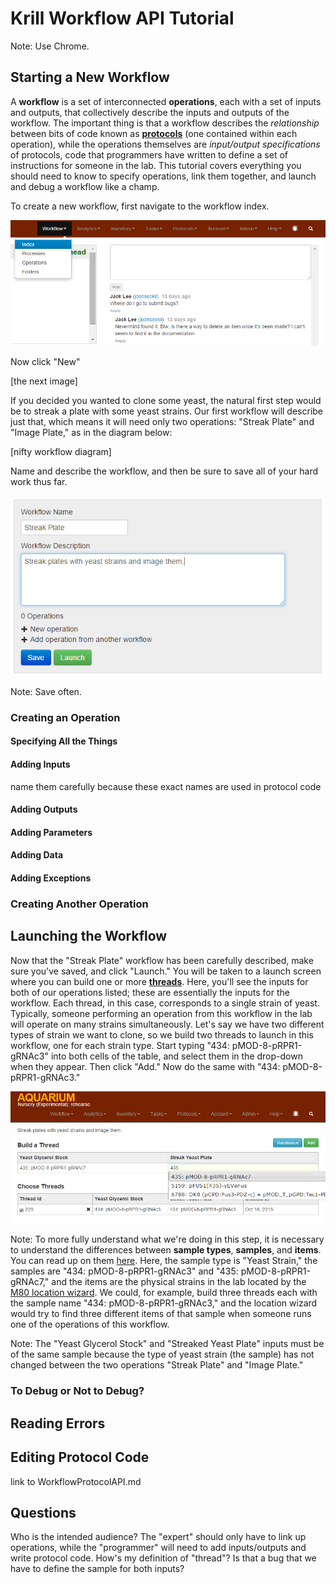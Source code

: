# Krill Workflow API Tutorial

Note: Use Chrome.

## Starting a New Workflow
A **workflow** is a set of interconnected **operations**, each with a set of inputs and outputs, that collectively describe the inputs and outputs of the workflow. The important thing is that a workflow describes the *relationship* between bits of code known as [**protocols**][protocols] (one contained within each operation), while the operations themselves are *input/output specifications* of protocols, code that programmers have written to define a set of instructions for someone in the lab. This tutorial covers everything you should need to know to specify operations, link them together, and launch and debug a workflow like a champ.

To create a new workflow, first navigate to the workflow index.

![index](images/workflow_tutorial/index.png)

Now click "New"

[the next image]

If you decided you wanted to clone some yeast, the natural first step would be to streak a plate with some yeast strains. Our first workflow will describe just that, which means it will need only two operations: "Streak Plate" and "Image Plate," as in the diagram below:

[nifty workflow diagram]

Name and describe the workflow, and then be sure to save all of your hard work thus far.

![name_and_description](images/workflow_tutorial/name_and_description.png)

Note: Save often. 

### Creating an Operation

#### Specifying All the Things

#### Adding Inputs
name them carefully because these exact names are used in protocol code
#### Adding Outputs

#### Adding Parameters

#### Adding Data

#### Adding Exceptions

### Creating Another Operation

## Launching the Workflow

Now that the "Streak Plate" workflow has been carefully described, make sure you've saved, and click "Launch." You will be taken to a launch screen where you can build one or more [**threads**][threads]. Here, you'll see the inputs for both of our operations listed; these are essentially the inputs for the workflow. Each thread, in this case, corresponds to a single strain of yeast. Typically, someone performing an operation from this workflow in the lab will operate on many strains simultaneously. Let's say we have two different types of strain we want to clone, so we build two threads to launch in this workflow, one for each strain type. Start typing "434: pMOD-8-pRPR1-gRNAc3" into both cells of the table, and select them in the drop-down when they appear. Then click "Add." Now do the same with "434: pMOD-8-pRPR1-gRNAc3."

![build_threads](images/workflow_tutorial/build_threads.png)

Note: To more fully understand what we're doing in this step, it is necessary to understand the differences between **sample types**, **samples**, and **items**. You can read up on them [here][sample types, samples, and items]. Here, the sample type is "Yeast Strain," the samples are "434: pMOD-8-pRPR1-gRNAc3" and "435: pMOD-8-pRPR1-gRNAc7," and the items are the physical strains in the lab located by the [M80 location wizard][location wizards]. We could, for example, build three threads each with the sample name "434: pMOD-8-pRPR1-gRNAc3," and the location wizard would try to find three different items of that sample when someone runs one of the operations of this workflow.

Note: The "Yeast Glycerol Stock" and "Streaked Yeast Plate" inputs must be of the same sample because the type of yeast strain (the sample) has not changed between the two operations "Streak Plate" and "Image Plate."

### To Debug or Not to Debug?

## Reading Errors

## Editing Protocol Code
link to WorkflowProtocolAPI.md

## Questions
Who is the intended audience? The "expert" should only have to link up operations, while the "programmer" will need to add inputs/outputs and write protocol code.
How's my definition of "thread"?
Is that a bug that we have to define the sample for both inputs?

[protocols]: https://github.com/klavinslab/aquarium/blob/master/doc/Krill.md#authoring-protocols-for-aquarium "Authoring Protocols for Aquarium"
[threads]: https://github.com/klavinslab/aquarium/blob/master/doc/WorkflowProtocolAPI.md#threads "Threads"
[sample types, samples, and items]: https://github.com/klavinslab/aquarium/blob/master/doc/Krill.md#items-objects-and-samples "Sample Types, Samples, and Items"
[location wizards]: https://github.com/klavinslab/aquarium/blob/master/doc/Location%20Wizard.md#location-wizards "Location Wizards"
